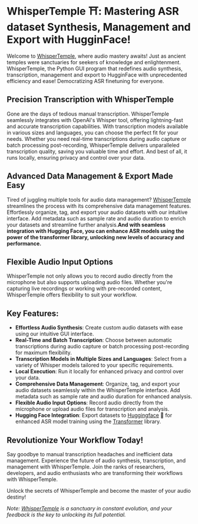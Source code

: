 

# WhisperTemple ⛩️: Mastering ASR dataset Synthesis, Management and Export with HugginFace! 

Welcome to [WhisperTemple]([https://link-url-here.org](https://github.com/gongouveia/Whisper-Temple-Synthetic-ASR-Dataset-Generator)), where audio mastery awaits! Just as ancient temples were sanctuaries for seekers of knowledge and enlightenment. WhisperTemple, the Python GUI program that redefines audio synthesis, transcription, management and export to HugginFace with unprecedented efficiency and ease! Democratizing ASR finetuning for everyone.

<!-- ## Seamlessly Synthesize Audio Datasets

With WhisperTemple, generating synthetic audio datasets has never been simpler. Harnessing the power of the intuitive GUI interface to create custom audio samples effortlessly. Whether you're crafting training data for ASR models or conducting research, synthesize audio with precision and control. -->

## Precision Transcription with WhisperTemple

Gone are the days of tedious manual transcription. WhisperTemple seamlessly integrates with OpenAI's Whisper tool, offering lightning-fast and accurate transcription capabilities. With transcription models available in various sizes and languages, you can choose the perfect fit for your needs. Whether you need real-time transcriptions during audio capture or batch processing post-recording, WhisperTemple delivers unparalleled transcription quality, saving you valuable time and effort. And best of all, it runs locally, ensuring privacy and control over your data.

## Advanced Data Management & Export Made Easy

Tired of juggling multiple tools for audio data management? [WhisperTemple]([https://link-url-here.org](https://github.com/gongouveia/Whisper-Temple-Synthetic-ASR-Dataset-Generator)) streamlines the process with its comprehensive data management features. Effortlessly organize, tag, and export your audio datasets with our intuitive interface. Add metadata such as sample rate and audio duration to enrich your datasets and streamline further analysis.**And with seamless integration with Hugging Face, you can enhance ASR models using the power of the transformer library, unlocking new levels of accuracy and performance.**

## Flexible Audio Input Options

WhisperTemple not only allows you to record audio directly from the microphone but also supports uploading audio files. Whether you're capturing live recordings or working with pre-recorded content, WhisperTemple offers flexibility to suit your workflow.

## Key Features:

- **Effortless Audio Synthesis**: Create custom audio datasets with ease using our intuitive GUI interface.
- **Real-Time and Batch Transcription**: Choose between automatic transcriptions during audio capture or batch processing post-recording for maximum flexibility.
- **Transcription Models in Multiple Sizes and Languages**: Select from a variety of Whisper models tailored to your specific requirements.
- **Local Execution**: Run it locally for enhanced privacy and control over your data.
- **Comprehensive Data Management**: Organize, tag, and export your audio datasets seamlessly within the WhisperTemple interface. Add metadata such as sample rate and audio duration for enhanced analysis.
- **Flexible Audio Input Options**: Record audio directly from the microphone or upload audio files for transcription and analysis.
- **Hugging Face Integration**: Export datasets to [Huggingface](https://huggingface.co/) 🤗 for enhanced ASR model training using the [Transformer](https://huggingface.co/docs/transformers/index) library.

## Revolutionize Your Workflow Today!

Say goodbye to manual transcription headaches and inefficient data management. Experience the future of audio synthesis, transcription, and management with WhisperTemple. Join the ranks of researchers, developers, and audio enthusiasts who are transforming their workflows with WhisperTemple.


Unlock the secrets of WhisperTemple and become the master of your audio destiny!

*Note: [WhisperTemple]([https://link-url-here.org](https://github.com/gongouveia/Whisper-Temple-Synthetic-ASR-Dataset-Generator)) is a sanctuary in constant evolution, and your feedback is the key to unlocking its full potential.*
